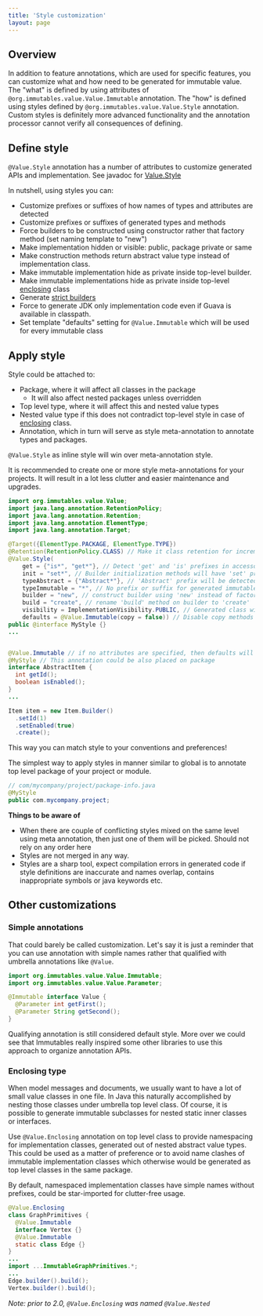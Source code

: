 ```yaml
---
title: 'Style customization'
layout: page
---
```


## Overview
In addition to feature annotations, which are used for specific features, you can customize what and how need to be generated for immutable value. The "what" is defined by using attributes of `@org.immutables.value.Value.Immutable` annotation. The "how" is defined using styles defined by `@org.immutables.value.Value.Style` annotation. Custom styles is definitely more advanced functionality and the annotation processor cannot verify all consequences of defining.

## Define style

`@Value.Style` annotation has a number of attributes to customize generated APIs and implementation. See javadoc for [Value.Style](https://github.com/immutables/immutables/blob/master/value/src/org/immutables/value/Value.java#L308)

In nutshell, using styles you can:

+ Customize prefixes or suffixes of how names of types and attributes are detected
+ Customize prefixes or suffixes of generated types and methods
+ Force builders to be constructed using constructor rather that factory method (set naming template to "new")
+ Make implementation hidden or visible: public, package private or same
+ Make construction methods return abstract value type instead of implementation class.
+ Make immutable implementation hide as private inside top-level builder.
+ Make immutable implementations hide as private inside top-level [enclosing](#nesting) class
+ Generate [strict builders](/immutable.html#strict-builder)
+ Force to generate JDK only implementation code even if Guava is available in classpath.
+ Set template "defaults" setting for `@Value.Immutable` which will be used for every immutable class

## Apply style

Style could be attached to:

+ Package, where it will affect all classes in the package
  * It will also affect nested packages unless overridden
+ Top level type, where it will affect this and nested value types
+ Nested value type if this does not contradict top-level style in case of [enclosing](#nesting) class.
+ Annotation, which in turn will serve as style meta-annotation to annotate types and packages.

`@Value.Style` as inline style will win over meta-annotation style.

It is recommended to create one or more style meta-annotations for your projects. It will result in a lot less clutter and easier maintenance and upgrades.

```java
import org.immutables.value.Value;
import java.lang.annotation.RetentionPolicy;
import java.lang.annotation.Retention;
import java.lang.annotation.ElementType;
import java.lang.annotation.Target;

@Target({ElementType.PACKAGE, ElementType.TYPE})
@Retention(RetentionPolicy.CLASS) // Make it class retention for incremental compilation
@Value.Style(
    get = {"is*", "get*"}, // Detect 'get' and 'is' prefixes in accessor methods
    init = "set*", // Builder initialization methods will have 'set' prefix
    typeAbstract = {"Abstract*"}, // 'Abstract' prefix will be detected and trimmed
    typeImmutable = "*", // No prefix or suffix for generated immutable type
    builder = "new", // construct builder using 'new' instead of factory method
    build = "create", // rename 'build' method on builder to 'create'
    visibility = ImplementationVisibility.PUBLIC, // Generated class will be always public
    defaults = @Value.Immutable(copy = false)) // Disable copy methods by default
public @interface MyStyle {}
...


@Value.Immutable // if no attributes are specified, then defaults will be used
@MyStyle // This annotation could be also placed on package
interface AbstractItem {
  int getId();
  boolean isEnabled();
}
...

Item item = new Item.Builder()
  .setId(1)
  .setEnabled(true)
  .create();
```

This way you can match style to your conventions and preferences!

The simplest way to apply styles in manner similar to global is to annotate top level package of your project or module.

```java
// com/mycompany/project/package-info.java
@MyStyle
public com.mycompany.project;
```

**Things to be aware of**

- When there are couple of conflicting styles mixed on the same level using meta annotation,
then just one of them will be picked. Should not rely on any order here
- Styles are not merged in any way.
- Styles are a sharp tool, expect compilation errors in generated code if style definitions are inaccurate and names overlap, contains inappropriate symbols or java keywords etc.

## Other customizations

### Simple annotations
That could barely be called customization. Let's say it is just a reminder that you can use annotation with simple names rather that qualified with umbrella annotations like `@Value`. 

```java
import org.immutables.value.Value.Immutable;
import org.immutables.value.Value.Parameter;

@Immutable interface Value {
  @Parameter int getFirst();
  @Parameter String getSecond();
}
```

Qualifying annotation is still considered default style. More over we could see that Immutables really inspired some other libraries to use this approach to organize annotation APIs.

<a name="nesting"></a>
### Enclosing type
When model messages and documents, we usually want to have a lot of small value classes in one file. In Java this naturally accomplished by nesting those classes under umbrella top level class. Of course, it is possible to generate immutable subclasses for nested static inner classes or interfaces.

Use `@Value.Enclosing` annotation on top level class to provide namespacing for implementation classes, generated out of nested abstract value types. This could be used as a matter of preference or to avoid name clashes of immutable implementation classes which otherwise would be generated as top level classes in the same package.

By default, namespaced implementation classes have simple names without prefixes, could be star-imported for clutter-free usage.

```java
@Value.Enclosing
class GraphPrimitives {
  @Value.Immutable
  interface Vertex {}
  @Value.Immutable
  static class Edge {}
}
...
import ...ImmutableGraphPrimitives.*;
...
Edge.builder().build();
Vertex.builder().build();
```

_Note: prior to 2.0, `@Value.Enclosing` was named `@Value.Nested`_

